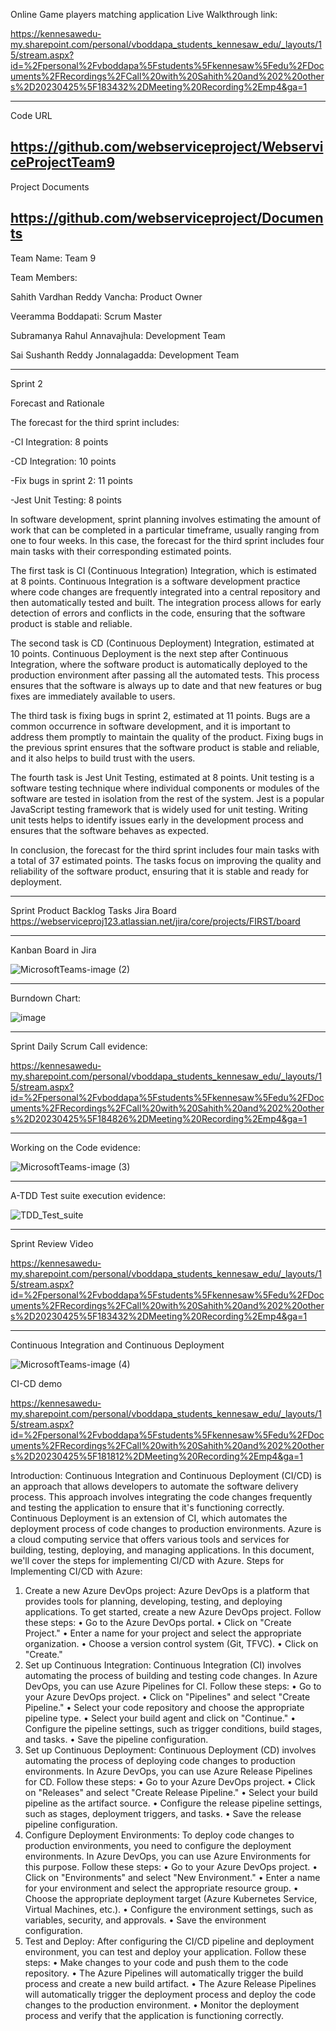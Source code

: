 Online Game players matching application
Live Walkthrough link:

https://kennesawedu-my.sharepoint.com/personal/vboddapa_students_kennesaw_edu/_layouts/15/stream.aspx?id=%2Fpersonal%2Fvboddapa%5Fstudents%5Fkennesaw%5Fedu%2FDocuments%2FRecordings%2FCall%20with%20Sahith%20and%202%20others%2D20230425%5F183432%2DMeeting%20Recording%2Emp4&ga=1


--------------------------------------------------------------------------------------------------------------
Code URL

https://github.com/webserviceproject/WebserviceProjectTeam9
--------------------------------------------------------------------------------------------------------------
Project Documents

https://github.com/webserviceproject/Documents
--------------------------------------------------------------------------------------------------------------
Team Name: Team 9

Team Members:

Sahith Vardhan Reddy Vancha: Product Owner

Veeramma Boddapati: Scrum Master

Subramanya Rahul Annavajhula: Development Team

Sai Sushanth Reddy Jonnalagadda: Development Team

--------------------------------------------------------------------------------------------------------------

Sprint 2

Forecast and Rationale

The forecast for the third sprint includes:

-CI Integration: 8 points

-CD Integration: 10 points

-Fix bugs in sprint 2: 11 points

-Jest Unit Testing: 8 points

In software development, sprint planning involves estimating the amount of work that can be completed in a particular timeframe, usually ranging from one to four weeks. In this case, the forecast for the third sprint includes four main tasks with their corresponding estimated points.

The first task is CI (Continuous Integration) Integration, which is estimated at 8 points. Continuous Integration is a software development practice where code changes are frequently integrated into a central repository and then automatically tested and built. The integration process allows for early detection of errors and conflicts in the code, ensuring that the software product is stable and reliable.

The second task is CD (Continuous Deployment) Integration, estimated at 10 points. Continuous Deployment is the next step after Continuous Integration, where the software product is automatically deployed to the production environment after passing all the automated tests. This process ensures that the software is always up to date and that new features or bug fixes are immediately available to users.

The third task is fixing bugs in sprint 2, estimated at 11 points. Bugs are a common occurrence in software development, and it is important to address them promptly to maintain the quality of the product. Fixing bugs in the previous sprint ensures that the software product is stable and reliable, and it also helps to build trust with the users.

The fourth task is Jest Unit Testing, estimated at 8 points. Unit testing is a software testing technique where individual components or modules of the software are tested in isolation from the rest of the system. Jest is a popular JavaScript testing framework that is widely used for unit testing. Writing unit tests helps to identify issues early in the development process and ensures that the software behaves as expected.

In conclusion, the forecast for the third sprint includes four main tasks with a total of 37 estimated points. The tasks focus on improving the quality and reliability of the software product, ensuring that it is stable and ready for deployment.


--------------------------------------------------------------------------------------------------------------

Sprint Product Backlog Tasks Jira Board
https://webserviceproj123.atlassian.net/jira/core/projects/FIRST/board

--------------------------------------------------------------------------------------------------------------

Kanban Board in Jira

![MicrosoftTeams-image (2)](https://user-images.githubusercontent.com/71249872/234742111-237a4a10-a413-4484-92d5-0c7706feca05.png)



--------------------------------------------------------------------------------------------------------------

Burndown Chart:

![image](https://user-images.githubusercontent.com/71249872/229994984-0f431d46-8012-4435-bcce-7b09dc63a5f1.png)


--------------------------------------------------------------------------------------------------------------
Sprint Daily Scrum Call evidence:

https://kennesawedu-my.sharepoint.com/personal/vboddapa_students_kennesaw_edu/_layouts/15/stream.aspx?id=%2Fpersonal%2Fvboddapa%5Fstudents%5Fkennesaw%5Fedu%2FDocuments%2FRecordings%2FCall%20with%20Sahith%20and%202%20others%2D20230425%5F184826%2DMeeting%20Recording%2Emp4&ga=1

--------------------------------------------------------------------------------------------------------------
Working on the Code evidence:

![MicrosoftTeams-image (3)](https://user-images.githubusercontent.com/71249872/234742152-c8ecdfd8-c65d-4138-b321-bf08b469debc.png)


--------------------------------------------------------------------------------------------------------------
A-TDD Test suite execution evidence:

![TDD_Test_suite](https://user-images.githubusercontent.com/71249872/230252819-44a0b337-9478-4a5b-b935-bdd30f8421a5.png)



--------------------------------------------------------------------------------------------------------------

Sprint Review Video

https://kennesawedu-my.sharepoint.com/personal/vboddapa_students_kennesaw_edu/_layouts/15/stream.aspx?id=%2Fpersonal%2Fvboddapa%5Fstudents%5Fkennesaw%5Fedu%2FDocuments%2FRecordings%2FCall%20with%20Sahith%20and%202%20others%2D20230425%5F183432%2DMeeting%20Recording%2Emp4&ga=1


---------------------------------------------------------------------------------------------------------------

Continuous Integration and Continuous Deployment

![MicrosoftTeams-image (4)](https://user-images.githubusercontent.com/71249872/234742207-463a714a-eeeb-4566-a029-647a42319836.png)

CI-CD demo

https://kennesawedu-my.sharepoint.com/personal/vboddapa_students_kennesaw_edu/_layouts/15/stream.aspx?id=%2Fpersonal%2Fvboddapa%5Fstudents%5Fkennesaw%5Fedu%2FDocuments%2FRecordings%2FCall%20with%20Sahith%20and%202%20others%2D20230425%5F181812%2DMeeting%20Recording%2Emp4&ga=1

Introduction:
Continuous Integration and Continuous Deployment (CI/CD) is an approach that allows developers to automate the software delivery process. This approach involves integrating the code changes frequently and testing the application to ensure that it's functioning correctly. Continuous Deployment is an extension of CI, which automates the deployment process of code changes to production environments.
Azure is a cloud computing service that offers various tools and services for building, testing, deploying, and managing applications. In this document, we'll cover the steps for implementing CI/CD with Azure.
Steps for Implementing CI/CD with Azure:
1. Create a new Azure DevOps project:
Azure DevOps is a platform that provides tools for planning, developing, testing, and deploying applications. To get started, create a new Azure DevOps project. Follow these steps:
• Go to the Azure DevOps portal.
• Click on "Create Project."
• Enter a name for your project and select the appropriate organization.
• Choose a version control system (Git, TFVC).
• Click on "Create."
2. Set up Continuous Integration:
Continuous Integration (CI) involves automating the process of building and testing code changes. In Azure DevOps, you can use Azure Pipelines for CI. Follow these steps:
• Go to your Azure DevOps project.
• Click on "Pipelines" and select "Create Pipeline."
• Select your code repository and choose the appropriate pipeline type.
• Select your build agent and click on "Continue."
• Configure the pipeline settings, such as trigger conditions, build stages, and tasks.
• Save the pipeline configuration.
3. Set up Continuous Deployment:
Continuous Deployment (CD) involves automating the process of deploying code changes to production environments. In Azure DevOps, you can use Azure Release Pipelines for CD. Follow these steps:
• Go to your Azure DevOps project.
• Click on "Releases" and select "Create Release Pipeline."
• Select your build pipeline as the artifact source.
• Configure the release pipeline settings, such as stages, deployment triggers, and tasks.
• Save the release pipeline configuration.
4. Configure Deployment Environments:
To deploy code changes to production environments, you need to configure the deployment environments. In Azure DevOps, you can use Azure Environments for this purpose. Follow these steps:
• Go to your Azure DevOps project.
• Click on "Environments" and select "New Environment."
• Enter a name for your environment and select the appropriate resource group.
• Choose the appropriate deployment target (Azure Kubernetes Service, Virtual Machines, etc.).
• Configure the environment settings, such as variables, security, and approvals.
• Save the environment configuration.
5. Test and Deploy:
After configuring the CI/CD pipeline and deployment environment, you can test and deploy your application. Follow these steps:
• Make changes to your code and push them to the code repository.
• The Azure Pipelines will automatically trigger the build process and create a new build artifact.
• The Azure Release Pipelines will automatically trigger the deployment process and deploy the code changes to the production environment.
• Monitor the deployment process and verify that the application is functioning correctly.





